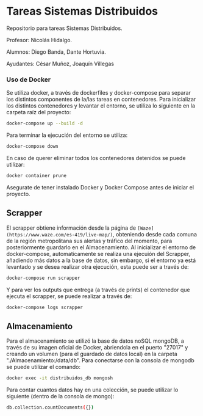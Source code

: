 #   Tareas Sistemas Distribuidos

Repositorio para tareas Sistemas Distribuidos.

Profesor: Nicolás Hidalgo.

Alumnos: Diego Banda, Dante Hortuvia.

Ayudantes: César Muñoz, Joaquín Villegas

### Uso de Docker

Se utiliza docker, a través de dockerfiles y docker-compose para separar los distintos componentes de la/las tareas en contenedores.
Para inicializar los distintos contenedores y levantar el entorno, se utiliza lo siguiente en la carpeta raíz del proyecto:

```bash
docker-compose up --build -d
```

Para terminar la ejecución del entorno se utiliza:

```bash
docker-compose down
```

En caso de querer eliminar todos los contenedores detenidos se puede utilizar:

```bash
docker container prune
```

Asegurate de tener instalado Docker y Docker Compose antes de iniciar el proyecto.

##  Scrapper

El scrapper obtiene información desde la página de `[Waze](https://www.waze.com/es-419/live-map/)`, obteniendo desde cada comuna de la región metropolitana sus alertas y tráfico del momento, para posteriormente guardarlo en el Almacenamiento.
Al inicializar el entorno de docker-compose, automaticamente se realiza una ejecuión del Scrapper, añadiendo más datos a la base de datos, sin embargo, si el entorno ya está levantado y se desea realizar otra ejecución, esta puede ser a través de:

```bash
docker-compose run scrapper
```

Y para ver los outputs que entrega (a través de prints) el contenedor que ejecuta el scrapper, se puede realizar a través de:

```bash
docker-compose logs scrapper
```

##  Almacenamiento

Para el almacenamiento se utilizó la base de datos noSQL mongoDB, a través de su imagen oficial de Docker, abriendola en el puerto "27017" y creando un volumen (para el guardado de datos local) en la carpeta "./Almacenamiento:/data/db".
Para conectarse con la consola de mongodb se puede utilizar el comando:

```bash
docker exec -it distribuidos_db mongosh
```

Para contar cuantos datos hay en una colección, se puede utilizar lo siguiente (dentro de la consola de mongo):

```bash
db.collection.countDocuments({})
```